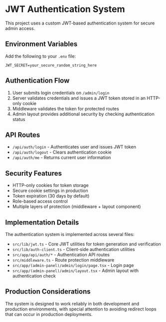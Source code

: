 # JWT Authentication System

This project uses a custom JWT-based authentication system for secure admin access.

## Environment Variables

Add the following to your `.env` file:

```
JWT_SECRET=your_secure_random_string_here
```

## Authentication Flow

1. User submits login credentials on `/admin/login`
2. Server validates credentials and issues a JWT token stored in an HTTP-only cookie
3. Middleware validates the token for protected routes
4. Admin layout provides additional security by checking authentication status

## API Routes

- `/api/auth/login` - Authenticates user and issues JWT token
- `/api/auth/logout` - Clears authentication cookie
- `/api/auth/me` - Returns current user information

## Security Features

- HTTP-only cookies for token storage
- Secure cookie settings in production
- Token expiration (30 days by default)
- Role-based access control
- Multiple layers of protection (middleware + layout component)

## Implementation Details

The authentication system is implemented across several files:

- `src/lib/jwt.ts` - Core JWT utilities for token generation and verification
- `src/lib/auth-client.ts` - Client-side authentication utilities
- `src/app/api/auth/*` - Authentication API routes
- `src/middleware.ts` - Route protection middleware
- `src/app/(admin-panel)/admin/login/page.tsx` - Login page
- `src/app/(admin-panel)/admin/layout.tsx` - Admin layout with authentication check

## Production Considerations

The system is designed to work reliably in both development and production environments, with special attention to avoiding redirect loops that can occur in production deployments.
